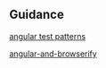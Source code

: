 
## Guidance

[angular test patterns](https://github.com/daniellmb/angular-test-patterns)

[angular-and-browserify](http://ethanway.com/angular-and-browserify/)
